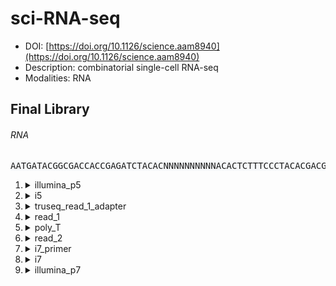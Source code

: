 # sci-RNA-seq
- DOI: [https://doi.org/10.1126/science.aam8940](https://doi.org/10.1126/science.aam8940)
- Description: combinatorial single-cell RNA-seq
- Modalities: RNA
    
## Final Library
###### RNA
<pre style="overflow-x: auto; text-align: left; background-color: #f6f8fa">AATGATACGGCGACCACCGAGATCTACACNNNNNNNNNNACACTCTTTCCCTACACGACGCTCTTCCGATCTNNNNNNNNNNNNNNNNNNXXCTGTCTCTTATACACATCTCCGAGCCCACGAGACNNNNNNNNNNATCTCGTATGCCGTCTTCTGCTTG</pre>
1. <details><summary>illumina_p5</summary>

   - sequence_type: fixed
   - sequence: <pre style="overflow-x: auto; text-align: left; margin: 0; display: inline;">AATGATACGGCGACCACCGAGATCTACAC</pre>
   - min_len: 29
   - max_len: 29
   - onlist: None
   </details>
2. <details><summary>i5</summary>

   - sequence_type: onlist
   - sequence: <pre style="overflow-x: auto; text-align: left; margin: 0; display: inline;">NNNNNNNNNN</pre>
   - min_len: 10
   - max_len: 10
   - onlist: i5_onlist.txt
   </details>
3. <details><summary>truseq_read_1_adapter</summary>

   - sequence_type: fixed
   - sequence: <pre style="overflow-x: auto; text-align: left; margin: 0; display: inline;">ACACTCTTTCCCTACACGACGCTCTTCCGATCT</pre>
   - min_len: 33
   - max_len: 33
   - onlist: None
   </details>
4. <details><summary>read_1</summary>

   - sequence_type: joined
   - sequence: <pre style="overflow-x: auto; text-align: left; margin: 0; display: inline;">NNNNNNNNNNNNNNNNNN</pre>
   - min_len: 18
   - max_len: 18
   - onlist: None
   </details>
5. <details><summary>poly_T</summary>

   - sequence_type: random
   - sequence: <pre style="overflow-x: auto; text-align: left; margin: 0; display: inline;">X</pre>
   - min_len: 1
   - max_len: 98
   - onlist: None
   </details>
6. <details><summary>read_2</summary>

   - sequence_type: joined
   - sequence: <pre style="overflow-x: auto; text-align: left; margin: 0; display: inline;">X</pre>
   - min_len: 1
   - max_len: 98
   - onlist: None
   </details>
7. <details><summary>i7_primer</summary>

   - sequence_type: joined
   - sequence: <pre style="overflow-x: auto; text-align: left; margin: 0; display: inline;">CTGTCTCTTATACACATCTCCGAGCCCACGAGAC</pre>
   - min_len: 34
   - max_len: 34
   - onlist: None
   </details>
8. <details><summary>i7</summary>

   - sequence_type: fixed
   - sequence: <pre style="overflow-x: auto; text-align: left; margin: 0; display: inline;">NNNNNNNNNN</pre>
   - min_len: 10
   - max_len: 10
   - onlist: i7_onlist.txt
   </details>
9. <details><summary>illumina_p7</summary>

   - sequence_type: fixed
   - sequence: <pre style="overflow-x: auto; text-align: left; margin: 0; display: inline;">ATCTCGTATGCCGTCTTCTGCTTG</pre>
   - min_len: 24
   - max_len: 24
   - onlist: None
   </details>
